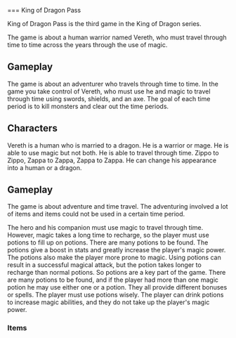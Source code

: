 
===
King of Dragon Pass

King of Dragon Pass is the third game in the King of Dragon series.

The game is about a human warrior named Vereth, who must travel through time to time across the years through the use of magic.  
  

## Gameplay

The game is about an adventurer who travels through time to time. In the game you take control of Vereth, who must use he and magic to travel through time using swords, shields, and an axe. The goal of each time period is to kill monsters and clear out the time periods.  
    
   

## Characters

Vereth is a human who is married to a dragon. He is a warrior or mage. He is able to use magic but not both. He is able to travel through time. Zippo to Zippo, Zappa to Zappa, Zappa to Zappa. He can change his appearance into a human or a dragon.                                                                        
  

## Gameplay

The game is about adventure and time travel. The adventuring involved a lot of items and items could not be used in a certain time period.   
  

The hero and his companion must use magic to travel through time. However, magic takes a long time to recharge, so the player must use potions to fill up on potions. There are many potions to be found. The potions give a boost in stats and greatly increase the player's magic power. The potions also make the player more prone to magic. Using potions can result in a successful magical attack, but the potion takes longer to recharge than normal potions. So potions are a key part of the game. There are many potions to be found, and if the player had more than one magic potion he may use either one or a potion. They all provide different bonuses or spells. The player must use potions wisely. The player can drink potions to increase magic abilities, and they do not take up the player's magic power.

### Items


